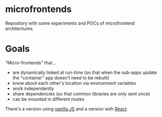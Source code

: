 # microfrontends

Repository with some experiments and POCs of microfrontend architectures.

# Goals 

"Micro-frontends" that...
 - are dynamically linked at run-time (so that when the sub-apps update the "container" app doesn't need to be rebuilt)
 - know about each other's location via environment variables
 - work independently
 - share dependencies (so that common libraries are only sent once)
 - can be mounted in different routes

There's a version using [vanilla JS](./vanilla) and a version with [React](./react).
